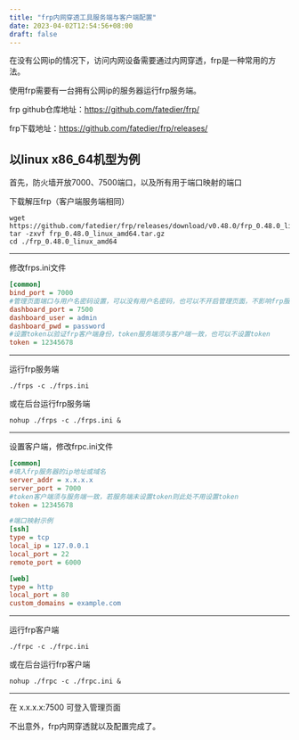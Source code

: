 ```yaml
---
title: "frp内网穿透工具服务端与客户端配置"
date: 2023-04-02T12:54:56+08:00
draft: false
---
```

在没有公网ip的情况下，访问内网设备需要通过内网穿透，frp是一种常用的方法。

使用frp需要有一台拥有公网ip的服务器运行frp服务端。

frp github仓库地址：<https://github.com/fatedier/frp/>

frp下载地址：<https://github.com/fatedier/frp/releases/>

以linux x86_64机型为例
---

首先，防火墙开放7000、7500端口，以及所有用于端口映射的端口

下载解压frp（客户端服务端相同）

```shell
wget https://github.com/fatedier/frp/releases/download/v0.48.0/frp_0.48.0_linux_amd64.tar.gz
tar -zxvf frp_0.48.0_linux_amd64.tar.gz
cd ./frp_0.48.0_linux_amd64
```

---
修改frps.ini文件

```ini
[common]
bind_port = 7000
#管理页面端口与用户名密码设置，可以没有用户名密码，也可以不开启管理页面，不影响frp服务端运行
dashboard_port = 7500
dashboard_user = admin
dashboard_pwd = password
#设置token以验证frp客户端身份，token服务端须与客户端一致，也可以不设置token
token = 12345678
```

---
运行frp服务端

```shell
./frps -c ./frps.ini
```

或在后台运行frp服务端

```shell
nohup ./frps -c ./frps.ini &
```

---
设置客户端，修改frpc.ini文件

```ini
[common]
#填入frp服务器的ip地址或域名
server_addr = x.x.x.x
server_port = 7000
#token客户端须与服务端一致，若服务端未设置token则此处不用设置token
token = 12345678

#端口映射示例
[ssh]
type = tcp
local_ip = 127.0.0.1
local_port = 22
remote_port = 6000

[web]
type = http
local_port = 80
custom_domains = example.com
```

---
运行frp客户端

```shell
./frpc -c ./frpc.ini
```

或在后台运行frp客户端

```shell
nohup ./frpc -c ./frpc.ini &
```

---
在 x.x.x.x:7500 可登入管理页面

不出意外，frp内网穿透就以及配置完成了。
